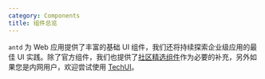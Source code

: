 ```yaml
---
category: Components
title: 组件总览
---
```


`antd` 为 Web 应用提供了丰富的基础 UI 组件，我们还将持续探索企业级应用的最佳 UI 实践。除了官方组件，我们也提供了[社区精选组件](/docs/react/recommendation)作为必要的补充，另外如果您是内网用户，欢迎尝试使用 [TechUI](https://techui.alipay.com)。

<ComponentOverview></ComponentOverview>
